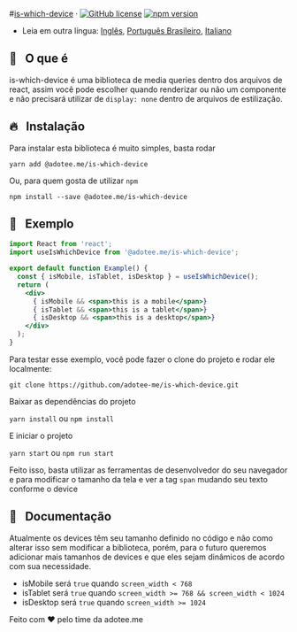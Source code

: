 #[is-which-device](https://www.npmjs.com/package/@adotee.me/is-which-device) &middot; [![GitHub license](https://img.shields.io/badge/license-MIT-blue.svg)](https://github.com/adotee-me/is-which-device/blob/main/LICENSE) [![npm version](https://img.shields.io/npm/v/@adotee.me/is-which-device.svg?style=flat)](https://www.npmjs.com/package/@adotee.me/is-which-device)

* Leia em outra língua: [Inglês](README.md), [Português Brasileiro](README.pt-br.md), [Italiano](README.it.md)

## 🤔 &nbsp; O que é

is-which-device é uma biblioteca de media queries dentro dos arquivos de react, assim você pode escolher quando renderizar ou não um componente e não precisará utilizar de ```display: none``` dentro de arquivos de estilização.

## 🔥 &nbsp; Instalação

Para instalar esta biblioteca é muito simples, basta rodar

`yarn add @adotee.me/is-which-device`

Ou, para quem gosta de utilizar ```npm```

`npm install --save @adotee.me/is-which-device`

## :rocket: &nbsp; Exemplo

```jsx
import React from 'react';
import useIsWhichDevice from '@adotee.me/is-which-device';

export default function Example() {
  const { isMobile, isTablet, isDesktop } = useIsWhichDevice();
  return (
    <div>
      { isMobile && <span>this is a mobile</span>}
      { isTablet && <span>this is a tablet</span>}
      { isDesktop && <span>this is a desktop</span>}
    </div>
  );
}
```

Para testar esse exemplo, você pode fazer o clone do projeto e rodar ele localmente:

`git clone https://github.com/adotee-me/is-which-device.git`

Baixar as dependências do projeto

`yarn install` ou `npm install`

E iniciar o projeto

`yarn start` ou `npm run start`

Feito isso, basta utilizar as ferramentas de desenvolvedor do seu navegador e para modificar o tamanho da tela e ver a tag `span` mudando seu texto conforme o device

## :closed_book: &nbsp; Documentação

Atualmente os devices têm seu tamanho definido no código e não como alterar isso sem modificar a biblioteca, porém, para o futuro queremos adicionar mais tamanhos de devices e que eles sejam dinâmicos de acordo com sua necessidade.

- isMobile será `true` quando `screen_width < 768`
- isTablet será `true` quando `screen_width >= 768 && screen_width < 1024`
- isDesktop será `true` quando `screen_width >= 1024`

Feito com ❤️ pelo time da adotee.me